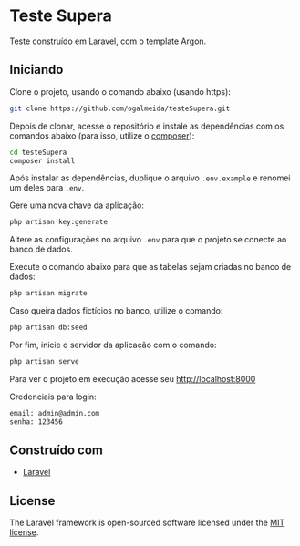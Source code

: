 # Teste Supera

Teste construído em Laravel, com o template Argon. 

## Iniciando

Clone o projeto, usando o comando abaixo (usando https):

```bash
git clone https://github.com/ogalmeida/testeSupera.git
```

Depois de clonar, acesse o repositório e instale as dependências com os comandos abaixo (para isso, utilize o [composer](https://getcomposer.org/)):

```bash
cd testeSupera
composer install
```

Após instalar as dependências, duplique o arquivo `.env.example` e renomei um deles para `.env`.

Gere uma nova chave da aplicação:

```bash
php artisan key:generate
```

Altere as configurações no arquivo `.env` para que o projeto se conecte ao banco de dados.

Execute o comando abaixo para que as tabelas sejam criadas no banco de dados:

```bash
php artisan migrate
```

Caso queira dados fictícios no banco, utilize o comando:

```bash
php artisan db:seed
```

Por fim, inicie o servidor da aplicação com o comando:

```bash
php artisan serve
```
Para ver o projeto em execução acesse seu [http://localhost:8000](http://localhost:8000)

Credenciais para login:

```bash
email: admin@admin.com
senha: 123456
```

## Construído com

* [Laravel](https://laravel.com/)

## License

The Laravel framework is open-sourced software licensed under the [MIT license](https://opensource.org/licenses/MIT).
